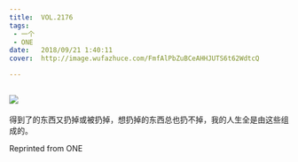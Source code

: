 ```yaml
---
title:	VOL.2176
tags:
 - 一个
 - ONE
date:	2018/09/21 1:40:11
cover:	http://image.wufazhuce.com/FmfAlPbZuBCeAHHJUTS6t62WdtcQ

---
```

![](http://image.wufazhuce.com/FmfAlPbZuBCeAHHJUTS6t62WdtcQ)
---

得到了的东西又扔掉或被扔掉，想扔掉的东西总也扔不掉，我的人生全是由这些组成的。
 
Reprinted from ONE
